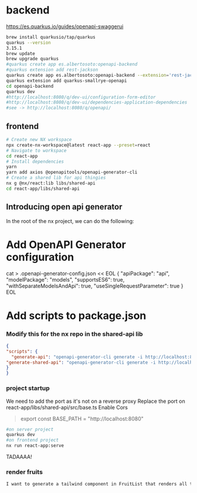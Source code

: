# backend

https://es.quarkus.io/guides/openapi-swaggerui

```bash
brew install quarkusio/tap/quarkus
quarkus --version
3.15.1
brew update 
brew upgrade quarkus 
#quarkus create app es.albertosoto:openapi-backend
#quarkus extension add rest-jackson
quarkus create app es.albertosoto:openapi-backend --extension='rest-jackson' --no-code
quarkus extension add quarkus-smallrye-openapi
cd openapi-backend
quarkus dev
#http://localhost:8080/q/dev-ui/configuration-form-editor
#http://localhost:8080/q/dev-ui/dependencies-application-dependencies
#see -> http://localhost:8080/q/openapi/
```


## frontend

```bash
# Create new NX workspace
npx create-nx-workspace@latest react-app --preset=react
# Navigate to workspace
cd react-app
# Install dependencies
yarn
yarn add axios @openapitools/openapi-generator-cli
# Create a shared lib for api thingies
nx g @nx/react:lib libs/shared-api
cd react-app/libs/shared-api

```

## Introducing open api generator 

In the root of the nx project, we can do the following:

# Add OpenAPI Generator configuration
cat > .openapi-generator-config.json << EOL
{
"apiPackage": "api",
"modelPackage": "models",
"supportsES6": true,
"withSeparateModelsAndApi": true,
"useSingleRequestParameter": true
}
EOL

# Add scripts to package.json

### Modify this for the nx repo in the shared-api lib
```json
{
"scripts": {
  "generate-api": "openapi-generator-cli generate -i http://localhost:8080/q/openapi/ -g typescript-axios -o src/generated --config .openapi-generator-config.json",
"generate-shared-api": "openapi-generator-cli generate -i http://localhost:8080/q/openapi/ -g typescript-axios -o libs/shared-api/src --config .openapi-generator-config.json"
}
}
```

### project startup

We need to add the port as it's not on a reverse proxy
Replace the port on react-app/libs/shared-api/src/base.ts
Enable Cors

> export const BASE_PATH = "http://localhost:8080"


```bash
#on server project
quarkus dev
#on frontend project
nx run react-app:serve
```


TADAAAA!

### render fruits

```md
I want to generate a tailwind component in FruitList that renders all the fruits from the server
```
